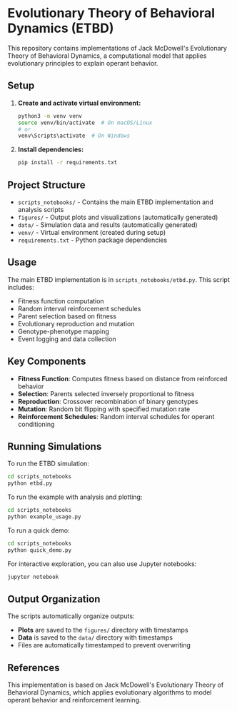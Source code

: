 # Evolutionary Theory of Behavioral Dynamics (ETBD)

This repository contains implementations of Jack McDowell's Evolutionary Theory of Behavioral Dynamics, a computational model that applies evolutionary principles to explain operant behavior.

## Setup

1. **Create and activate virtual environment:**
   ```bash
   python3 -m venv venv
   source venv/bin/activate  # On macOS/Linux
   # or
   venv\Scripts\activate  # On Windows
   ```

2. **Install dependencies:**
   ```bash
   pip install -r requirements.txt
   ```

## Project Structure

- `scripts_notebooks/` - Contains the main ETBD implementation and analysis scripts
- `figures/` - Output plots and visualizations (automatically generated)
- `data/` - Simulation data and results (automatically generated)
- `venv/` - Virtual environment (created during setup)
- `requirements.txt` - Python package dependencies

## Usage

The main ETBD implementation is in `scripts_notebooks/etbd.py`. This script includes:

- Fitness function computation
- Random interval reinforcement schedules
- Parent selection based on fitness
- Evolutionary reproduction and mutation
- Genotype-phenotype mapping
- Event logging and data collection

## Key Components

- **Fitness Function**: Computes fitness based on distance from reinforced behavior
- **Selection**: Parents selected inversely proportional to fitness
- **Reproduction**: Crossover recombination of binary genotypes
- **Mutation**: Random bit flipping with specified mutation rate
- **Reinforcement Schedules**: Random interval schedules for operant conditioning

## Running Simulations

To run the ETBD simulation:

```bash
cd scripts_notebooks
python etbd.py
```

To run the example with analysis and plotting:

```bash
cd scripts_notebooks
python example_usage.py
```

To run a quick demo:

```bash
cd scripts_notebooks
python quick_demo.py
```

For interactive exploration, you can also use Jupyter notebooks:

```bash
jupyter notebook
```

## Output Organization

The scripts automatically organize outputs:
- **Plots** are saved to the `figures/` directory with timestamps
- **Data** is saved to the `data/` directory with timestamps
- Files are automatically timestamped to prevent overwriting

## References

This implementation is based on Jack McDowell's Evolutionary Theory of Behavioral Dynamics, which applies evolutionary algorithms to model operant behavior and reinforcement learning.
